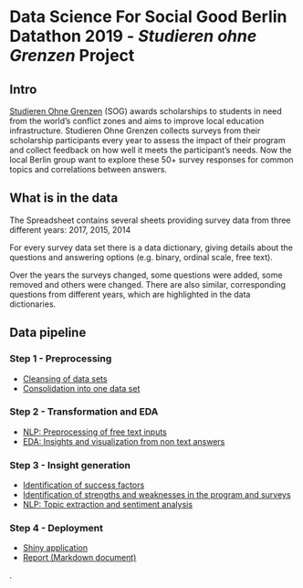 # Data Science For Social Good Berlin Datathon 2019 - *Studieren ohne Grenzen* Project

## Intro

[Studieren Ohne Grenzen](https://www.studieren-ohne-grenzen.org/) (SOG) awards scholarships to students in need from the world’s conflict zones and aims to improve local education infrastructure.
Studieren Ohne Grenzen collects surveys from their scholarship participants every year to assess the impact of their program and collect feedback on how well it meets the participant’s needs.
Now the local Berlin group want to explore these 50+ survey responses for common topics and correlations between answers.

## What is in the data

The Spreadsheet contains several sheets providing survey data from three different years: 2017, 2015, 2014

For every survey data set there is a data dictionary, giving details about the questions and answering options (e.g. binary, ordinal scale, free text).

Over the years the surveys changed, some questions were added, some removed and others were changed. There are also similar, corresponding questions from different years, which are highlighted in the data dictionaries.

## Data pipeline

### Step 1 - Preprocessing
* [Cleansing of data sets](tbd)
* [Consolidation into one data set](tbd)

### Step 2 - Transformation and EDA
* [NLP: Preprocessing of free text inputs](tbd)
* [EDA: Insights and visualization from non text answers](tbd)

### Step 3 - Insight generation
* [Identification of success factors](tbd)
* [Identification of strengths and weaknesses in the program and surveys](tbd)
* [NLP: Topic extraction and sentiment analysis](tbd)

### Step 4 - Deployment
* [Shiny application](tbd)
* [Report (Markdown document)](tbd)

.
